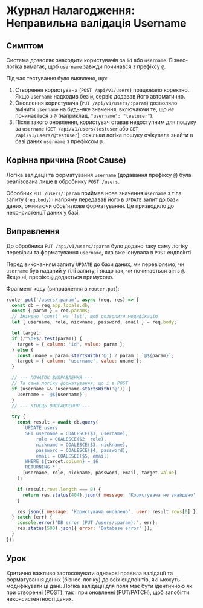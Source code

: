 # Журнал Налагодження: Неправильна валідація Username

## Симптом

Система дозволяє знаходити користувачів за `id` або `username`. Бізнес-логіка вимагає, щоб `username` завжди починався з префіксу `@`.

Під час тестування було виявлено, що:
1.  Створення користувача (`POST /api/v1/users`) працювало коректно. Якщо `username` надходив без `@`, сервіс додавав його автоматично.
2.  Оновлення користувача (`PUT /api/v1/users/:param`) дозволяло змінити `username` на будь-яке значення, включаючи те, що *не* починається з `@` (наприклад, `"username": "testuser"`).
3.  Після такого оновлення, користувач ставав недоступним для пошуку за `username` (`GET /api/v1/users/testuser` або `GET /api/v1/users/@testuser`), оскільки логіка пошуку очікувала знайти в базі даних `username` з префіксом `@`.

## Корінна причина (Root Cause)

Логіка валідації та форматування `username` (додавання префіксу `@`) була реалізована лише в обробнику `POST /users`.

Обробник `PUT /users/:param` приймав нове значення `username` з тіла запиту (`req.body`) і напряму передавав його в `UPDATE` запит до бази даних, оминаючи обов'язкове форматування. Це призводило до неконсистенції даних у базі.

## Виправлення

До обробника `PUT /api/v1/users/:param` було додано таку саму логіку перевірки та форматування `username`, яка вже існувала в `POST` ендпоінті.

Перед виконанням запиту `UPDATE` до бази даних, ми перевіряємо, чи `username` був наданий у тілі запиту, і якщо так, чи починається він з `@`. Якщо ні, префікс `@` додається примусово.

Фрагмент коду (виправлення в `router.put`):

```javascript
router.put('/users/:param', async (req, res) => {
  const db = req.app.locals.db;
  const { param } = req.params;
  // Змінено 'const' на 'let', щоб дозволити модифікацію
  let { username, role, nickname, password, email } = req.body;

  let target;
  if (/^\d+$/.test(param)) {
    target = { column: 'id', value: param };
  } else {
    const uname = param.startsWith('@') ? param : `@${param}`;
    target = { column: 'username', value: uname };
  }

  // --- ПОЧАТОК ВИПРАВЛЕННЯ ---
  // Та сама логіку форматування, що і в POST
  if (username && !username.startsWith('@')) {
    username = `@${username}`;
  }
  // --- КІНЕЦЬ ВИПРАВЛЕННЯ ---

  try {
    const result = await db.query(
      `UPDATE users
       SET username = COALESCE($1, username),
           role = COALESCE($2, role),
           nickname = COALESCE($3, nickname),
           password = COALESCE($4, password),
           email = COALESCE($5, email)
       WHERE ${target.column} = $6
       RETURNING *`,
      [username, role, nickname, password, email, target.value]
    );

    if (result.rows.length === 0) {
      return res.status(404).json({ message: 'Користувача не знайдено' });
    }

    res.json({ message: 'Користувача оновлено', user: result.rows[0] });
  } catch (err) {
    console.error('DB error (PUT /users/:param):', err);
    res.status(500).json({ error: 'Database error' });
  }
});
```
## Урок

Критично важливо застосовувати однакові правила валідації та форматування даних (бізнес-логіку) до всіх ендпоінтів, які можуть модифікувати ці дані. Логіка валідації для поля має бути ідентичною як при створенні (POST), так і при оновленні (PUT/PATCH), щоб запобігти неконсистентності даних.